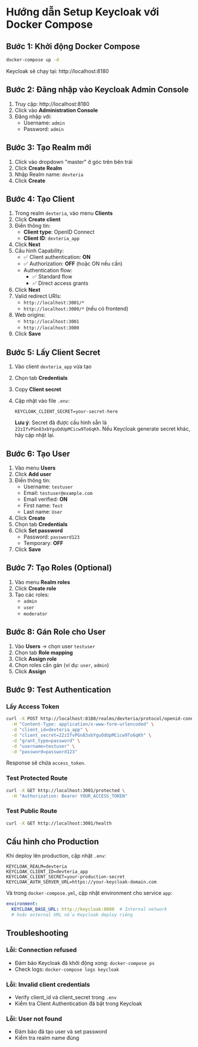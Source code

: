 # Hướng dẫn Setup Keycloak với Docker Compose

## Bước 1: Khởi động Docker Compose

```bash
docker-compose up -d
```

Keycloak sẽ chạy tại: http://localhost:8180

## Bước 2: Đăng nhập vào Keycloak Admin Console

1. Truy cập: http://localhost:8180
2. Click vào **Administration Console**
3. Đăng nhập với:
   - Username: `admin`
   - Password: `admin`

## Bước 3: Tạo Realm mới

1. Click vào dropdown "master" ở góc trên bên trái
2. Click **Create Realm**
3. Nhập Realm name: `devteria`
4. Click **Create**

## Bước 4: Tạo Client

1. Trong realm `devteria`, vào menu **Clients**
2. Click **Create client**
3. Điền thông tin:
   - **Client type**: OpenID Connect
   - **Client ID**: `devteria_app`
4. Click **Next**
5. Cấu hình Capability:
   - ✅ Client authentication: **ON**
   - ✅ Authorization: **OFF** (hoặc ON nếu cần)
   - Authentication flow:
     - ✅ Standard flow
     - ✅ Direct access grants
6. Click **Next**
7. Valid redirect URIs:
   - `http://localhost:3001/*`
   - `http://localhost:3000/*` (nếu có frontend)
8. Web origins:
   - `http://localhost:3001`
   - `http://localhost:3000`
9. Click **Save**

## Bước 5: Lấy Client Secret

1. Vào client `devteria_app` vừa tạo
2. Chọn tab **Credentials**
3. Copy **Client secret**
4. Cập nhật vào file `.env`:
   ```
   KEYCLOAK_CLIENT_SECRET=your-secret-here
   ```
   
   **Lưu ý**: Secret đã được cấu hình sẵn là `22zIfvPGn83xbYguOdUpMCicw9To6qKh`. Nếu Keycloak generate secret khác, hãy cập nhật lại.

## Bước 6: Tạo User

1. Vào menu **Users**
2. Click **Add user**
3. Điền thông tin:
   - Username: `testuser`
   - Email: `testuser@example.com`
   - Email verified: **ON**
   - First name: `Test`
   - Last name: `User`
4. Click **Create**
5. Chọn tab **Credentials**
6. Click **Set password**
   - Password: `password123`
   - Temporary: **OFF**
7. Click **Save**

## Bước 7: Tạo Roles (Optional)

1. Vào menu **Realm roles**
2. Click **Create role**
3. Tạo các roles:
   - `admin`
   - `user`
   - `moderator`

## Bước 8: Gán Role cho User

1. Vào **Users** → chọn user `testuser`
2. Chọn tab **Role mapping**
3. Click **Assign role**
4. Chọn roles cần gán (ví dụ: `user`, `admin`)
5. Click **Assign**

## Bước 9: Test Authentication

### Lấy Access Token

```bash
curl -X POST http://localhost:8180/realms/devteria/protocol/openid-connect/token \
  -H "Content-Type: application/x-www-form-urlencoded" \
  -d "client_id=devteria_app" \
  -d "client_secret=22zIfvPGn83xbYguOdUpMCicw9To6qKh" \
  -d "grant_type=password" \
  -d "username=testuser" \
  -d "password=password123"
```

Response sẽ chứa `access_token`.

### Test Protected Route

```bash
curl -X GET http://localhost:3001/protected \
  -H "Authorization: Bearer YOUR_ACCESS_TOKEN"
```

### Test Public Route

```bash
curl -X GET http://localhost:3001/health
```

## Cấu hình cho Production

Khi deploy lên production, cập nhật `.env`:

```env
KEYCLOAK_REALM=devteria
KEYCLOAK_CLIENT_ID=devteria_app
KEYCLOAK_CLIENT_SECRET=your-production-secret
KEYCLOAK_AUTH_SERVER_URL=https://your-keycloak-domain.com
```

Và trong `docker-compose.yml`, cập nhật environment cho service `app`:

```yaml
environment:
  KEYCLOAK_BASE_URL: http://keycloak:8080  # Internal network
  # hoặc external URL nếu Keycloak deploy riêng
```

## Troubleshooting

### Lỗi: Connection refused

- Đảm bảo Keycloak đã khởi động xong: `docker-compose ps`
- Check logs: `docker-compose logs keycloak`

### Lỗi: Invalid client credentials

- Verify client_id và client_secret trong `.env`
- Kiểm tra Client Authentication đã bật trong Keycloak

### Lỗi: User not found

- Đảm bảo đã tạo user và set password
- Kiểm tra realm name đúng

